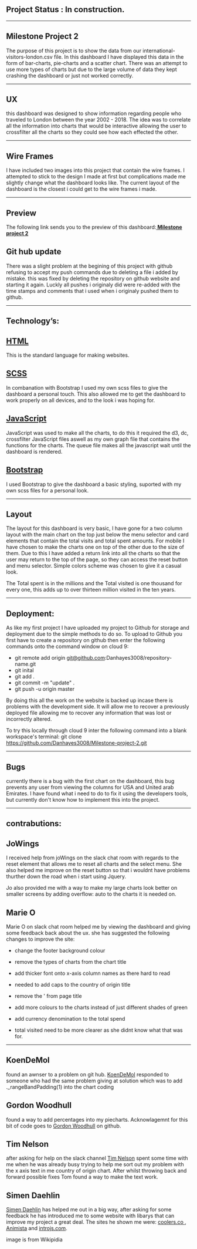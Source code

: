 
Project Status : <strong>In construction.</strong>
-

-----------------------------------------------------------

<strong>Milestone Project 2</strong>
-

The purpose of this project is to show the data from our
international-visitors-london.csv file. In this dashboard I have displayed this
data in the form of bar-charts, pie-charts and a scatter chart. There was an 
attempt to use more types of charts but due to the large volume of data they
kept crashing the dashboard or just not worked correctly.

-----------------------------------------------------------

<strong>UX</strong>
-

this dashboard was designed to show information regarding people who traveled to
London between the year 2002 - 2018. The idea was to correlate all the information
into charts that would be interactive allowing the user to crossfilter all the
charts so they could see how each effected the other.

-----------------------------------------------------------

<strong>Wire Frames</strong>
-

I have included two images into this project that contain the wire frames. I
attempted to stick to the design I made at first but complications made me slightly
change what the dashboard looks like. The current layout of the dashboard is the
closest i could get to the wire frames i made.

-----------------------------------------------------------

<strong>Preview</strong>
-

The following link sends you to the preview of this dashboard:<strong><a href="
https://preview.c9users.io/danielhayes/milesto
ne-project-2/index.html?_c9_id=livepreview1&_c9_host=https://ide.c9.io" target=
"_blank">
Milestone project 2</a></strong>

<strong>Git hub update</strong>
-

There was a slight problem at the begining of this project with github refusing
to accept my push commands due to deleting a file i added by mistake.
this was fixed by deleting the repository on github website and starting it
again. Luckly all pushes i originaly did were re-added with the time stamps 
and comments that i used when i originaly pushed them to github.

-----------------------------------------------------------

<strong>Technology’s:</strong>
-

<a href="https://en.wikipedia.org/wiki/HTML" target="-blank"><strong>HTML</strong></a> 
- 
This is the standard language for making websites.

<a href="https://en.wikipedia.org/wiki/Sass_(stylesheet_language)#SCSS" target="-blank"><strong>SCSS</strong></a>
- 
In combanation with Bootstrap I used my own scss files to give the dashboard a personal touch.
This also allowed me to get the dashboard to work properly on all devices, and to the look i was hoping for.


<a href="https://en.wikipedia.org/wiki/JavaScript" target="-blank"><strong>JavaScript</strong></a>
-
JavaScript was used to make all the charts, to do this it required the d3, dc, crossfilter
JavaScript files aswell as my own graph file that contains the functions for the charts.
The queue file makes all the javascript wait until the dashboard is rendered.


<a href=”https://getbootstrap.com” target="-blank"><strong>Bootstrap</strong></a>
- 
I used Bootstrap to give the 
dashboard a basic styling, suported with my own scss files for a personal look.

-----------------------------------------------------------

<strong>Layout</strong>
-

The layout for this dashboard is very basic, I have gone for a two column layout with the main 
chart on the top just below the menu selector and card elements that contain the total visits 
and total spent amounts. For mobile I have chosen to make the charts one on top of the other 
due to the size of them. Due to this I have added a return link into all the charts so that 
the user may return to the top of the page, so they can access the reset button and menu selector.
Simple colors scheme was chosen to give it a casual look.

The Total spent is in the millions and the Total visited is one thousand for every one, this adds up to over thirteen
million visited in the ten years. 

-----------------------------------------------------------

<strong>Deployment:</strong>
-

As like my first project I have uploaded my project to Github for storage and deployment
due to the simple methods to do so. To upload to Github you first have to create 
a repository on github then enter the following commands onto the command window on cloud 9:


- git remote add origin git@github.com:Danhayes3008/repository-name.git
- git inital
- git add .
- git commit -m "update" .
- git push -u origin master


By doing this all the work on the website is backed up incase there is problems with 
the development side. It will allow me to recover a previously deployed file allowing me to
recover any information that was lost or incorrectly altered.


To try this locally through cloud 9 inter the following command into a blank workspace's terminal:
git clone https://github.com/Danhayes3008/Milestone-project-2.git

-----------------------------------------------------------

<strong>Bugs</strong>
-

currently there is a bug with the first chart on the dashboard, this bug prevents
any user from viewing the columns for USA and United arab Emirates. I have found
what i need to do to fix it using the developers tools, but currently don't know
how to implement this into the project.

-----------------------------------------------------------

<strong>contrabutions:</strong>
-

<strong>JoWings</strong>
-

I received help from joWings on the slack chat room with regards to the reset
element that allows me to reset all charts and the select menu.
She also helped me improve on the reset button so that i wouldnt have problems
thurther down the road when i start using Jquery.

Jo also provided me with a way to make my large charts look better on smaller screens
by adding overflow: auto to the charts it is needed on.


<strong>Marie O</strong>
-

Marie O on slack chat room helped me by viewing the dashboard and giving some
feedback back about the ux. she has suggested the
following changes to improve the site:

- change the footer background colour

- remove the types of charts from the chart title

- add thicker font onto x-axis column names as there hard to read

- needed to add caps to the country of origin title

- remove the ' from page title

- add more colours to the charts instead of just different shades of green

- add currency denomination to the total spend

- total visited need to be more clearer as she didnt know what that was for.

-----------------------------------------------------------

<strong>KoenDeMol</strong>
-

found an awnser to a problem on git hub. <a href="https://github.com/KoenDeMol">
KoenDeMol</a> responded to someone who had the same problem giving
at solution which was to add ._rangeBandPadding(1) into the chart coding

<strong>Gordon Woodhull</strong>
-

found a way to add percentages into my piecharts. Acknowlagemnt for this bit of
code goes to <a href="https://github.com/gordonwoodhull" target="_blank">Gordon
Woodhull</a> on github.

<strong>Tim Nelson</strong>
-

after asking for help on the slack channel <a href="https://github.com/TravelTimN" target="_blank">Tim Nelson</a> spent
some time with me when he was already busy trying to help me sort out my problem with the x axis text in 
me country of origin chart. After whilst throwing back and forward possible fixes Tom found a way to make the text
work.

<strong>Simen Daehlin</strong>
-

<a href="https://github.com/Eventyret">Simen Daehlin</a> has helped me out in a big way, after asking for some feedback he has introduced me to some website with libarys
that can improve my project a great deal. The sites he shown me were: <a href="https://coolors.co/aaabbc-8b8982-373f47-6c91c2-c3c9e9">coolers.co
</a>, <a href="http://animista.net/">Animista</a> and <a href="https://introjs.com/">introjs.com</a>.

image is from Wikipidia